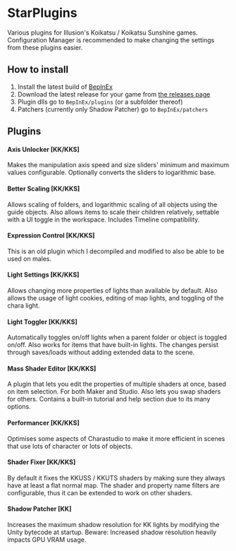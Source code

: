 # StarPlugins

Various plugins for Illusion's Koikatsu / Koikatsu Sunshine games.
Configuration Manager is recommended to make changing the settings from these plugins easier.

## How to install
1. Install the latest build of [BepInEx](https://github.com/BepInEx/BepInEx/releases)
2. Download the latest release for your game from [the releases page](../../releases)
3. Plugin dlls go to `BepInEx/plugins` (or a subfolder thereof)
4. Patchers (currently only Shadow Patcher) go to `BepInEx/patchers`

## Plugins

#### Axis Unlocker [KK/KKS]
Makes the manipulation axis speed and size sliders' minimum and maximum values configurable.
Optionally converts the sliders to logarithmic base.

#### Better Scaling [KK/KKS]
Allows scaling of folders, and logarithmic scaling of all objects using the guide objects.
Also allows items to scale their children relatively, settable with a UI toggle in the workspace.
Includes Timeline compatibility.

#### Expression Control [KK/KKS]
This is an old plugin which I decompiled and modified to also be able to be used on males.

#### Light Settings [KK/KKS]
Allows changing more properties of lights than available by default.
Also allows the usage of light cookies, editing of map lights, and toggling of the chara light.

#### Light Toggler [KK/KKS]
Automatically toggles on/off lights when a parent folder or object is toggled on/off.
Also works for items that have built-in lights.
The changes persist through saves/loads without adding extended data to the scene.

#### Mass Shader Editor [KK/KKS]
A plugin that lets you edit the properties of multiple shaders at once, based on item selection.
For both Maker and Studio. Also lets you swap shaders for others.
Contains a built-in tutorial and help section due to its many options.

#### Performancer [KK/KKS]
Optimises some aspects of Charastudio to make it more efficient in scenes that use lots of
character or lots of objects.

#### Shader Fixer [KK/KKS]
By default it fixes the KKUSS / KKUTS shaders by making sure they always have at least a flat normal map.
The shader and property name filters are configurable, thus it can be extended to work on other shaders.

#### Shadow Patcher [KK]
Increases the maximum shadow resolution for KK lights by modifying the Unity bytecode at startup.
Beware: Increased shadow resolution heavily impacts GPU VRAM usage.
